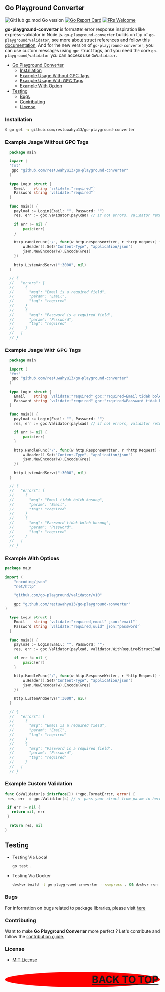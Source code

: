 ## Go Playground Converter

![GitHub go.mod Go version](https://img.shields.io/github/go-mod/go-version/restuwahyu13/go-playground-converter?style=flat)
[![Go Report Card](https://goreportcard.com/badge/github.com/restuwahyu13/go-playground-converter)](https://goreportcard.com/report/github.com/restuwahyu13/go-playground-converter) [![PRs Welcome](https://img.shields.io/badge/PRs-welcome-brightgreen.svg?style=flat-square)](https://github.com/restuwahyu13/go-playground-converter/blob/master/CONTRIBUTING.md)

**go-playground-converter** is formatter error response inspiration like express-validator in Node.js. `go-playground-converter` builds on top of
`go-playground/validator`, see more about struct references and follow this [documentation](https://github.com/go-playground/validator), And for the new version of `go-playground-converter`, you can use custom messages using `gpc` struct tags, and you need the core `go-playground/validator` you can access use  `GoValidator`.

- [Go Playground Converter](#go-playground-converter)
  - [Installation](#installation)
  - [Example Usage Without GPC Tags](#example-usage-without-gpc-tags)
  - [Example Usage With GPC Tags](#example-usage-with-gpc-tags)
  - [Example With Option](#example-with-option)
- [Testing](#testing)
  - [Bugs](#bugs)
  - [Contributing](#contributing)
  - [License](#license)

### Installation

```sh
$ go get -u github.com/restuwahyu13/go-playground-converter
```

### Example Usage Without GPC Tags

```go
  package main

  import (
  "fmt"
   gpc "github.com/restuwahyu13/go-playground-converter"
  )

  type Login struct {
  	Email    string `validate:"required"`
  	Password string `validate:"required"`
  }

  func main() {
  	payload := Login{Email: "", Password: ""}
  	res, err := gpc.Validator(payload) // if not errors, validator return res & err nil value

  	if err != nil {
  		panic(err)
  	}

  	http.HandleFunc("/", func(w http.ResponseWriter, r *http.Request) {
  		w.Header().Set("Content-Type", "application/json")
  		json.NewEncoder(w).Encode(&res)
  	})

  	http.ListenAndServe(":3000", nil)
  }

  // {
  //   "errors": [
  //     {
  //       "msg": "Email is a required field",
  //       "param": "Email",
  //       "tag": "required"
  //     },
  //     {
  //       "msg": "Password is a required field",
  //       "param": "Password",
  //       "tag": "required"
  //     }
  //   ]
  // }
```

### Example Usage With GPC Tags

```go
  package main

  import (
  "fmt"
   gpc "github.com/restuwahyu13/go-playground-converter"
  )

  type Login struct {
  	Email    string `validate:"required" gpc:"required=Email tidak boleh kosong"`
  	Password string `validate:"required" gpc:"required=Password tidak boleh kosong"`
  }

  func main() {
  	payload := Login{Email: "", Password: ""}
  	res, err := gpc.Validator(payload) // if not errors, validator return res & err nil value

  	if err != nil {
  		panic(err)
  	}

  	http.HandleFunc("/", func(w http.ResponseWriter, r *http.Request) {
  		w.Header().Set("Content-Type", "application/json")
  		json.NewEncoder(w).Encode(&res)
  	})

  	http.ListenAndServe(":3000", nil)
  }

  // {
  //   "errors": [
  //     {
  //       "msg": "Email tidak boleh kosong",
  //       "param": "Email",
  //       "tag": "required"
  //     },
  //     {
  //       "msg": "Password tidak boleh kosong",
  //       "param": "Password",
  //       "tag": "required"
  //     }
  //   ]
  // }
```

### Example With Options

```go
package main

import (
	"encoding/json"
	"net/http"

	"github.com/go-playground/validator/v10"

	gpc "github.com/restuwahyu13/go-playground-converter"
)

  type Login struct {
  	Email    string `validate:"required,email" json:"email"`
  	Password string `validate:"required,uuid" json:"password"`
  }

  func main() {
  	payload := Login{Email: "", Password: ""}
  	res, err := gpc.Validator(payload, validator.WithRequiredStructEnabled()) // if not errors, validator return res & err nil value

  	if err != nil {
  		panic(err)
  	}

  	http.HandleFunc("/", func(w http.ResponseWriter, r *http.Request) {
  		w.Header().Set("Content-Type", "application/json")
  		json.NewEncoder(w).Encode(&res)
  	})

  	http.ListenAndServe(":3000", nil)
  }

  // {
  //   "errors": [
  //     {
  //       "msg": "Email is a required field",
  //       "param": "Email",
  //       "tag": "required"
  //     },
  //     {
  //       "msg": "Password is a required field",
  //       "param": "Password",
  //       "tag": "required"
  //     }
  //   ]
  // }
```

### Example Custom Validation

```go
func GoValidator(s interface{}) (*gpc.FormatError, error) {
 res, err := gpc.Validator(s) // <- pass your struct from param in here

 if err != nil {
   return nil, err
 }

  return res, nil
}
```

## Testing

- Testing Via Local

  ```sh
  go test .
  ```

- Testing Via Docker

  ```sh
  docker build -t go-playground-converter --compress . && docker run go-playground-converter go test --cover -v --failfast .
  ```

### Bugs

For information on bugs related to package libraries, please visit
[here](https://github.com/restuwahyu13/go-playground-converter/issues)

### Contributing

Want to make **Go Playground Converter** more perfect ? Let's contribute and follow the
[contribution guide.](https://github.com/restuwahyu13/go-playground-converter/blob/master/CONTRIBUTING.md)

### License

- [MIT License](https://github.com/restuwahyu13/go-playground-converter/blob/master/LICENSE.md)

<p align="right" style="padding: 5px; border-radius: 100%; background-color: red; font-size: 2rem;">
  <b><a href="#go-playground-converter">BACK TO TOP</a></b>
</p>
